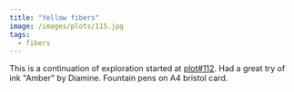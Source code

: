 ```yaml
---
title: "Yellow fibers"
image: /images/plots/115.jpg
tags:
  - fibers
---
```


This is a continuation of exploration started at [plot#112](/plots/112).
Had a great try of ink "Amber" by Diamine. Fountain pens on A4 bristol card.
